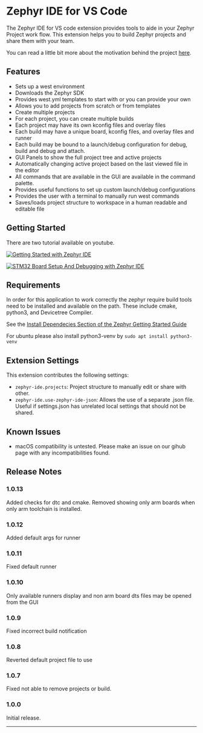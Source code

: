 #  Zephyr IDE for VS Code

The Zephyr IDE for VS code extension provides tools to aide in your Zephyr Project work flow. This extension helps you to build Zephyr projects and share them with your team.

You can read a little bit more about the motivation behind the project [here](https://mylonics.com/blog/zephyr-ide-for-vscode/).

## Features
  - Sets up a west environment
  - Downloads the Zephyr SDK
  - Provides west.yml templates to start with or you can provide your own
  - Allows you to add projects from scratch or from templates
  - Create multiple projects
  - For each project, you can create multiple builds
  - Each project may have its own kconfig files and overlay files
  - Each build may have a unique board, kconfig files, and overlay files and runner
  - Each build may be bound to a launch/debug configuration for debug, build and debug and attach.
  - GUI Panels to show the full project tree and active projects
  - Automatically changing active project based on the last viewed file in the editor
  - All commands that are available in the GUI are available in the command palette.
  - Provides useful functions to set up custom launch/debug configurations
  - Provides the user with a terminal to manually run west commands
  - Saves/loads project structure to workspace in a human readable and editable file


## Getting Started
There are two tutorial available on youtube.

[![Getting Started with Zephyr IDE](https://mylonics.com/assets/images/zephyr-ide/getting_started_thumbnail.png)](https://www.youtube.com/watch?v=Asfolnh9kqM&t "Getting Started with Zephyr IDE")

[![STM32 Board Setup And Debugging with Zephyr IDE](https://mylonics.com/assets/images/zephyr-ide/board_setup_thumbnail.png)](https://www.youtube.com/watch?v=TXcTzyswBMQ)

## Requirements

In order for this application to work correctly the zephyr require build tools need to be installed and available on the path. These include cmake, python3, and Devicetree Compiler. 

See the [Install Dependecies Section of the Zephyr Getting Started Guide](https://docs.zephyrproject.org/latest/develop/getting_started/index.html#install-dependencies)

For ubuntu please also install python3-venv by ```sudo apt install python3-venv```

## Extension Settings

This extension contributes the following settings:

* `zephyr-ide.projects`: Project structure to manually edit or share with other.
* `zephyr-ide.use-zephyr-ide-json`: Allows the use of a separate .json file. Useful if settings.json has unrelated local settings that should not be shared.

## Known Issues

* macOS compatibility is untested. Please make an issue on our gihub page with any incompatibilities found.

## Release Notes
### 1.0.13

Added checks for dtc and cmake. Removed showing only arm boards when only arm toolchain is installed.

### 1.0.12

Added default args for runner

### 1.0.11

Fixed default runner

### 1.0.10

Only available runners display and non arm board dts files may be opened from the GUI

### 1.0.9

Fixed incorrect build notification

### 1.0.8

Reverted default project file to use

### 1.0.7

Fixed not able to remove projects or build.

### 1.0.0

Initial release.

---
